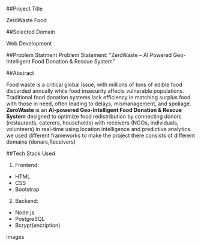 ##Project Title

  ZeroWaste Food

  
##Selected Domain

   Web Development

   
##Problem Statment
  Problem Statement: “ZeroWaste – AI Powered Geo-Intelligent Food 
   Donation & Rescue System” 

##Abstract
 

Food waste is a critical global issue, with millions of tons of edible food discarded annually while food insecurity affects vulnerable populations. Traditional food donation systems lack efficiency in matching surplus food with those in need, often leading to delays, mismanagement, and spoilage. **ZeroWaste** is an **AI-powered Geo-Intelligent Food Donation & Rescue System** designed to optimize food redistribution by connecting donors (restaurants, caterers, households) with receivers (NGOs, individuals, volunteers) in real-time using location intelligence and predictive analytics. 
we used different frameworks to make the project there consists of different domains (donars,Receivers)
 
##Tech Stack Used

  1. Frontend:
   - HTML  
   - CSS
   - Bootstrap

  2. Backend:  
   - Node.js
   - PostgreSQL
   - Bcrypt(encription)  

 images
  

  


 
  
